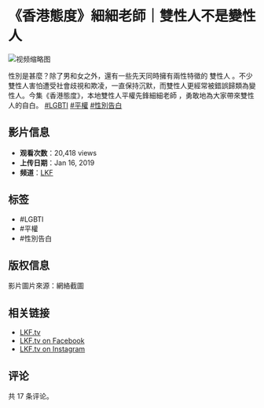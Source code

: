 # 《香港態度》細細老師｜雙性人不是變性人

![视频缩略图](https://i.ytimg.com/vi/DPAV71hoi5g/hqdefault.jpg?sqp=-oaymwEmCKgBEF5IWvKriqkDGQgBFQAAiEIYAdgBAeIBCggYEAIYBjgBQAE=&rs=AOn4CLC0nwB_4K4p3ni5EUJXjH1nY3hG_w)

性別是甚麼？除了男和女之外，還有一些先天同時擁有兩性特徵的 雙性人 。不少雙性人害怕遭受社會歧視和欺凌，一直保持沉默，而雙性人更經常被錯誤歸類為變性人。今集《香港態度》，本地雙性人平權先鋒細細老師 ，勇敢地為大家帶來雙性人的自白。 [#LGBTI](https://www.youtube.com/hashtag/lgbti) [#平權](https://www.youtube.com/hashtag/%E5%B9%B3%E6%AC%8A) [#性別告白](https://www.youtube.com/hashtag/%E6%80%A7%E5%88%A5%E5%91%8A%E7%99%BD)

## 影片信息

- **观看次数**：20,418 views
- **上传日期**：Jan 16, 2019
- **频道**：[LKF](https://www.youtube.com/channel/UC4-PMczpRNgQn0Sp63oVcWg)

## 标签
- #LGBTI
- #平權
- #性別告白

## 版权信息
影片圖片來源：網絡截圖

## 相关链接
- [LKF.tv](https://lkf.tv/)
- [LKF.tv on Facebook](https://lkf.plus/lkftvfb)
- [LKF.tv on Instagram](https://lkf.plus/lkftvig) 

## 评论
共 17 条评论。
<!-- tcd_original_link https://www.youtube.com/watch?v=2Rk6fz2X5PM -->
